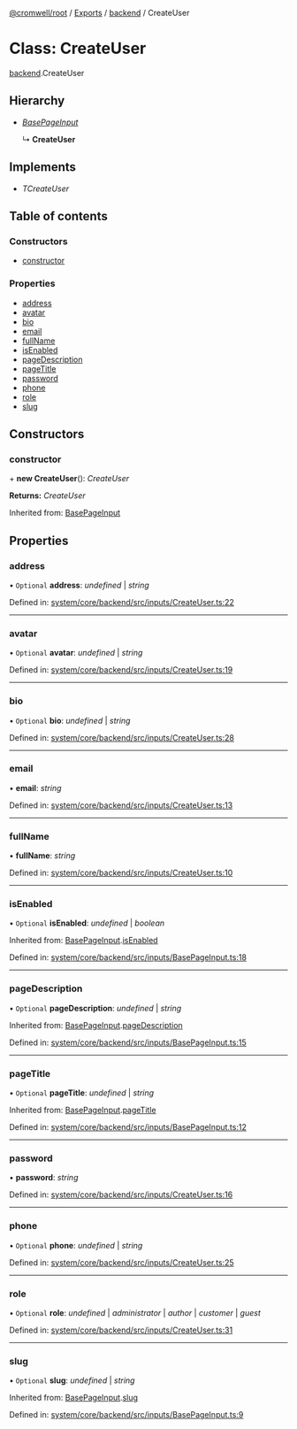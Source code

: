 [@cromwell/root](../README.md) / [Exports](../modules.md) / [backend](../modules/backend.md) / CreateUser

# Class: CreateUser

[backend](../modules/backend.md).CreateUser

## Hierarchy

* [*BasePageInput*](backend.basepageinput.md)

  ↳ **CreateUser**

## Implements

* *TCreateUser*

## Table of contents

### Constructors

- [constructor](backend.createuser.md#constructor)

### Properties

- [address](backend.createuser.md#address)
- [avatar](backend.createuser.md#avatar)
- [bio](backend.createuser.md#bio)
- [email](backend.createuser.md#email)
- [fullName](backend.createuser.md#fullname)
- [isEnabled](backend.createuser.md#isenabled)
- [pageDescription](backend.createuser.md#pagedescription)
- [pageTitle](backend.createuser.md#pagetitle)
- [password](backend.createuser.md#password)
- [phone](backend.createuser.md#phone)
- [role](backend.createuser.md#role)
- [slug](backend.createuser.md#slug)

## Constructors

### constructor

\+ **new CreateUser**(): *CreateUser*

**Returns:** *CreateUser*

Inherited from: [BasePageInput](backend.basepageinput.md)

## Properties

### address

• `Optional` **address**: *undefined* \| *string*

Defined in: [system/core/backend/src/inputs/CreateUser.ts:22](https://github.com/CromwellCMS/Cromwell/blob/4b5f538/system/core/backend/src/inputs/CreateUser.ts#L22)

___

### avatar

• `Optional` **avatar**: *undefined* \| *string*

Defined in: [system/core/backend/src/inputs/CreateUser.ts:19](https://github.com/CromwellCMS/Cromwell/blob/4b5f538/system/core/backend/src/inputs/CreateUser.ts#L19)

___

### bio

• `Optional` **bio**: *undefined* \| *string*

Defined in: [system/core/backend/src/inputs/CreateUser.ts:28](https://github.com/CromwellCMS/Cromwell/blob/4b5f538/system/core/backend/src/inputs/CreateUser.ts#L28)

___

### email

• **email**: *string*

Defined in: [system/core/backend/src/inputs/CreateUser.ts:13](https://github.com/CromwellCMS/Cromwell/blob/4b5f538/system/core/backend/src/inputs/CreateUser.ts#L13)

___

### fullName

• **fullName**: *string*

Defined in: [system/core/backend/src/inputs/CreateUser.ts:10](https://github.com/CromwellCMS/Cromwell/blob/4b5f538/system/core/backend/src/inputs/CreateUser.ts#L10)

___

### isEnabled

• `Optional` **isEnabled**: *undefined* \| *boolean*

Inherited from: [BasePageInput](backend.basepageinput.md).[isEnabled](backend.basepageinput.md#isenabled)

Defined in: [system/core/backend/src/inputs/BasePageInput.ts:18](https://github.com/CromwellCMS/Cromwell/blob/4b5f538/system/core/backend/src/inputs/BasePageInput.ts#L18)

___

### pageDescription

• `Optional` **pageDescription**: *undefined* \| *string*

Inherited from: [BasePageInput](backend.basepageinput.md).[pageDescription](backend.basepageinput.md#pagedescription)

Defined in: [system/core/backend/src/inputs/BasePageInput.ts:15](https://github.com/CromwellCMS/Cromwell/blob/4b5f538/system/core/backend/src/inputs/BasePageInput.ts#L15)

___

### pageTitle

• `Optional` **pageTitle**: *undefined* \| *string*

Inherited from: [BasePageInput](backend.basepageinput.md).[pageTitle](backend.basepageinput.md#pagetitle)

Defined in: [system/core/backend/src/inputs/BasePageInput.ts:12](https://github.com/CromwellCMS/Cromwell/blob/4b5f538/system/core/backend/src/inputs/BasePageInput.ts#L12)

___

### password

• **password**: *string*

Defined in: [system/core/backend/src/inputs/CreateUser.ts:16](https://github.com/CromwellCMS/Cromwell/blob/4b5f538/system/core/backend/src/inputs/CreateUser.ts#L16)

___

### phone

• `Optional` **phone**: *undefined* \| *string*

Defined in: [system/core/backend/src/inputs/CreateUser.ts:25](https://github.com/CromwellCMS/Cromwell/blob/4b5f538/system/core/backend/src/inputs/CreateUser.ts#L25)

___

### role

• `Optional` **role**: *undefined* \| *administrator* \| *author* \| *customer* \| *guest*

Defined in: [system/core/backend/src/inputs/CreateUser.ts:31](https://github.com/CromwellCMS/Cromwell/blob/4b5f538/system/core/backend/src/inputs/CreateUser.ts#L31)

___

### slug

• `Optional` **slug**: *undefined* \| *string*

Inherited from: [BasePageInput](backend.basepageinput.md).[slug](backend.basepageinput.md#slug)

Defined in: [system/core/backend/src/inputs/BasePageInput.ts:9](https://github.com/CromwellCMS/Cromwell/blob/4b5f538/system/core/backend/src/inputs/BasePageInput.ts#L9)
